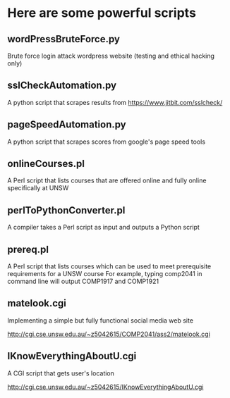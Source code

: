 Here are some powerful scripts
===================
wordPressBruteForce.py
-------------
Brute force login attack wordpress website (testing and ethical hacking only)

sslCheckAutomation.py
-------------
A python script that scrapes results from https://www.jitbit.com/sslcheck/

pageSpeedAutomation.py
-------------
A python script that scrapes scores from google's page speed tools

onlineCourses.pl
-------------
A Perl script that lists courses that are offered online and fully online specifically at UNSW 

perlToPythonConverter.pl
-------------
A compiler takes a Perl script as input and outputs a Python script

prereq.pl
-------------
A Perl script that lists courses which can be used to meet prerequisite requirements for a UNSW course
For example, typing comp2041 in command line will output COMP1917 and COMP1921

matelook.cgi
----------
Implementing a simple but fully functional social media web site

<http://cgi.cse.unsw.edu.au/~z5042615/COMP2041/ass2/matelook.cgi>

IKnowEverythingAboutU.cgi
-------------
A CGI script that gets user's location

<http://cgi.cse.unsw.edu.au/~z5042615/IKnowEverythingAboutU.cgi>
